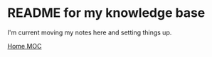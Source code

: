 # README for my knowledge base

I'm current moving my notes here and setting things up.

[Home MOC](./0-Home.md)

